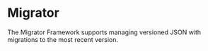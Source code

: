 # Migrator

The Migrator Framework supports managing versioned JSON with migrations to the most recent version.
